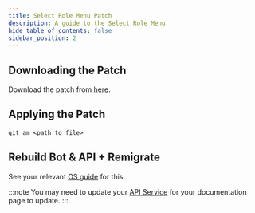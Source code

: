 ```yaml
---
title: Select Role Menu Patch
description: A guide to the Select Role Menu
hide_table_of_contents: false
sidebar_position: 2
---
```


## Downloading the Patch
Download the patch from [here](
https://github.com/zeppelinhangar/ZeppCommunityPatch/blob/main/select-menus/0001-creating-select-menu-role-patch.patch).

## Applying the Patch
`git am <path to file>`

## Rebuild Bot & API + Remigrate
See your relevant [OS guide](../operating-systems/intro.md) for this.

:::note
You may need to update your [API Service](../../services/api.md) for your documentation page to update.
:::
